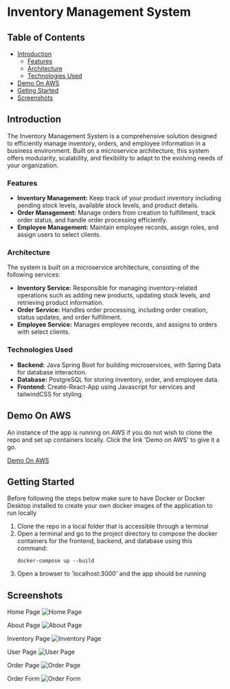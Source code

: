# Inventory Management System

## Table of Contents
- [Introduction](#introduction)
  - [Features](#features)
  - [Architecture](#architecture)
  - [Technologies Used](#technologies-used)
- [Demo On AWS](#demo-on-aws)
- [Geting Started](#getting-started)
- [Screenshots](#screenshots)

## Introduction

The Inventory Management System is a comprehensive solution designed to efficiently manage inventory, orders, and employee information in a business environment. Built on a microservice architecture, this system offers modularity, scalability, and flexibility to adapt to the evolving needs of your organization.

### Features

- **Inventory Management:** Keep track of your product inventory including pending stock levels, available stock levels, and product details.
- **Order Management:** Manage orders from creation to fulfillment, track order status, and handle order processing efficiently.
- **Employee Management:** Maintain employee records, assign roles, and assign users to select clients.

### Architecture

The system is built on a microservice architecture, consisting of the following services:

- **Inventory Service:** Responsible for managing inventory-related operations such as adding new products, updating stock levels, and retrieving product information.
- **Order Service:** Handles order processing, including order creation, status updates, and order fulfillment.
- **Employee Service:** Manages employee records, and assigns to orders with select clients.

### Technologies Used

- **Backend:** Java Spring Boot for building microservices, with Spring Data for database interaction.
- **Database:** PostgreSQL for storing inventory, order, and employee data.
- **Frontend:** Create-React-App using Javascript for services and tailwindCSS for styling.

## Demo On AWS

An instance of the app is running on AWS if you do not wish to clone the repo and set up containers locally. Click the link 'Demo on AWS' to give it a go.

[Demo On AWS](3.17.194.217:3000)


## Getting Started

Before following the steps below make sure to have Docker or Docker Desktop installed to create your own docker images of the application to run locally

1. Clone the repo in a local folder that is accessible through a terminal
2. Open a terminal and go to the project directory to compose the docker containers for the frontend, backend, and database using this command:
   ```
   docker-compose up --build
3. Open a browser to 'localhost:3000' and the app should be running

## Screenshots
Home Page
![Home Page](images/HomePage.png "Home Page")

About Page
![About Page](images/AboutPage.png "About Page")

Inventory Page
![Inventory Page](images/InventoryPage.png "Inventory Page")

User Page
![User Page](images/UserPage.png "User Page")

Order Page
![Order Page](images/OrderPage.png "Order Page")

Order Form
![Order Form](images/OrderForm.png "Order Form")
